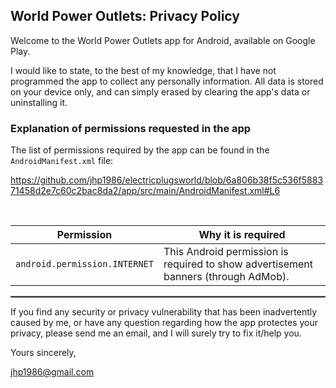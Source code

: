 ## World Power Outlets: Privacy Policy

Welcome to the World Power Outlets app for Android, available on Google Play.

I would like to state, to the best of my knowledge, that I have not programmed the app to collect any personally information. All data is stored on your device only, and can simply erased by clearing the app's data or uninstalling it.

### Explanation of permissions requested in the app

The list of permissions required by the app can be found in the `AndroidManifest.xml` file:

https://github.com/jhp1986/electricplugsworld/blob/6a806b38f5c536f588371458d2e7c60c2bac8da2/app/src/main/AndroidManifest.xml#L6

<br/>

| Permission | Why it is required |
| :---: | --- |
| `android.permission.INTERNET` | This Android permission is required to show advertisement banners (through AdMob). |

 <hr style="border:1px solid gray">
 
If you find any security or privacy vulnerability that has been inadvertently caused by me, or have any question regarding how the app protectes your privacy, please send me an email, and I will surely try to fix it/help you.

Yours sincerely,  
 
jhp1986@gmail.com
